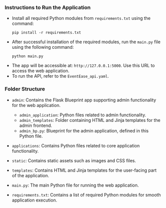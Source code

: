 ### Instructions to Run the Application

- Install all required Python modules from `requirements.txt` using the command:
  ```
  pip install -r requirements.txt
  ```
- After successful installation of the required modules, run the `main.py` file using the following command:
  ```
  python main.py
  ```
- The app will be accessible at: `http://127.0.0.1:5000`. Use this URL to access the web application.
- To run the API, refer to the `EventEase_api.yaml`.




### Folder Structure

- `admin`: Contains the Flask Blueprint app supporting admin functionality for the web application.
  - `admin_application`: Python files related to admin functionality.
  - `admin_templates`: Folder containing HTML and Jinja templates for the admin frontend.
  - `admin_bp.py`: Blueprint for the admin application, defined in this Python file.
  
- `applications`: Contains Python files related to core application functionality.

- `static`: Contains static assets such as images and CSS files.

- `templates`: Contains HTML and Jinja templates for the user-facing part of the application.

- `main.py`: The main Python file for running the web application.

- `requirements.txt`: Contains a list of required Python modules for smooth application execution.


